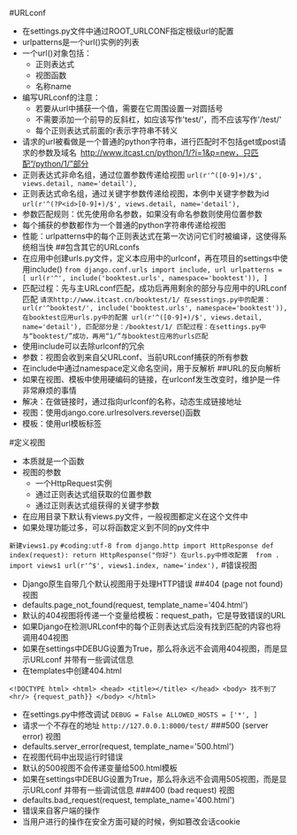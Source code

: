 #URLconf
+ 在settings.py文件中通过ROOT_URLCONF指定根级url的配置
+ urlpatterns是一个url()实例的列表
+ 一个url()对象包括：
    + 正则表达式
    + 视图函数
    + 名称name
+ 编写URLconf的注意：
    + 若要从url中捕获一个值，需要在它周围设置一对圆括号
    + 不需要添加一个前导的反斜杠，如应该写作'test/'，而不应该写作'/test/'
    + 每个正则表达式前面的r表示字符串不转义
+ 请求的url被看做是一个普通的python字符串，进行匹配时不包括get或post请求的参数及域名`
`http://www.itcast.cn/python/1/?i=1&p=new，只匹配“/python/1/”部分
+ 正则表达式非命名组，通过位置参数传递给视图
`url(r'^([0-9]+)/$', views.detail, name='detail'),`
+ 正则表达式命名组，通过关键字参数传递给视图，本例中关键字参数为id
`url(r'^(?P<id>[0-9]+)/$', views.detail, name='detail'),`
+ 参数匹配规则：优先使用命名参数，如果没有命名参数则使用位置参数
+ 每个捕获的参数都作为一个普通的python字符串传递给视图
+ 性能：urlpatterns中的每个正则表达式在第一次访问它们时被编译，这使得系统相当快
##包含其它的URLconfs
+ 在应用中创建urls.py文件，定义本应用中的urlconf，再在项目的settings中使用include()
`from django.conf.urls import include, url
urlpatterns = [
    url(r'^', include('booktest.urls', namespace='booktest')),
]`
+ 匹配过程：先与主URLconf匹配，成功后再用剩余的部分与应用中的URLconf匹配
`请求http://www.itcast.cn/booktest/1/
在sesstings.py中的配置：
url(r'^booktest/', include('booktest.urls', namespace='booktest')),
在booktest应用urls.py中的配置
url(r'^([0-9]+)/$', views.detail, name='detail'),
匹配部分是：/booktest/1/
匹配过程：在settings.py中与“booktest/”成功，再用“1/”与booktest应用的urls匹配`
+ 使用include可以去除urlconf的冗余
+ 参数：视图会收到来自父URLconf、当前URLconf捕获的所有参数
+ 在include中通过namespace定义命名空间，用于反解析
##URL的反向解析
+ 如果在视图、模板中使用硬编码的链接，在urlconf发生改变时，维护是一件非常麻烦的事情
+ 解决：在做链接时，通过指向urlconf的名称，动态生成链接地址
+ 视图：使用django.core.urlresolvers.reverse()函数
+ 模板：使用url模板标签

#定义视图
+ 本质就是一个函数
+ 视图的参数
    + 一个HttpRequest实例
    + 通过正则表达式组获取的位置参数
    + 通过正则表达式组获得的关键字参数
+ 在应用目录下默认有views.py文件，一般视图都定义在这个文件中
+ 如果处理功能过多，可以将函数定义到不同的py文件中

`新建views1.py`
`#coding:utf-8
from django.http import HttpResponse
def index(request):
    return HttpResponse("你好")
在urls.py中修改配置 
from . import views1
url(r'^$', views1.index, name='index'),`
#错误视图
+ Django原生自带几个默认视图用于处理HTTP错误
##404 (page not found) 视图
+ defaults.page_not_found(request, template_name='404.html')
+ 默认的404视图将传递一个变量给模板：request_path，它是导致错误的URL
+ 如果Django在检测URLconf中的每个正则表达式后没有找到匹配的内容也将调用404视图
+ 如果在settings中DEBUG设置为True，那么将永远不会调用404视图，而是显示URLconf 并带有一些调试信息
+ 在templates中创建404.html

`<!DOCTYPE html> <html> <head> <title></title> </head> <body>
找不到了 <hr/> {request_path}} </body> </html>`

+ 在settings.py中修改调试
`DEBUG = False
ALLOWED_HOSTS = ['*', ]`
+ 请求一个不存在的地址
`http://127.0.0.1:8000/test/`
###500 (server error) 视图
+ defaults.server_error(request, template_name='500.html')
+ 在视图代码中出现运行时错误
+ 默认的500视图不会传递变量给500.html模板
+ 如果在settings中DEBUG设置为True，那么将永远不会调用505视图，而是显示URLconf 并带有一些调试信息
###400 (bad request) 视图
+ defaults.bad_request(request, template_name='400.html')
+ 错误来自客户端的操作
+ 当用户进行的操作在安全方面可疑的时候，例如篡改会话cookie